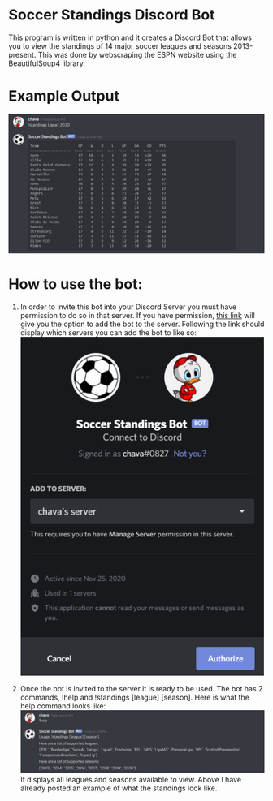# Soccer Standings Discord Bot
This program is written in python and it creates a Discord Bot that allows you to view the standings of 14 major soccer leagues and seasons 2013-present. This was done by webscraping the ESPN website using the BeautifulSoup4 library.

# Example Output
![](images/standings.png)
# How to use the bot:

1. In order to invite this bot into your Discord Server you must have permission to do so in that server. If you have permission, [this link](https://discord.com/oauth2/authorize?client_id=781301326285373460&scope=bot) will give you the option to add the bot to the server. Following the link should display which servers you can add the bot to like so:
![](images/addtoserver.png)

2. Once the bot is invited to the server it is ready to be used. The bot has 2 commands, !help and !standings [league] [season]. Here is what the help command looks like:
![](images/help.png) It displays all leagues and seasons available to view. Above I have already posted an example of what the standings look like.

